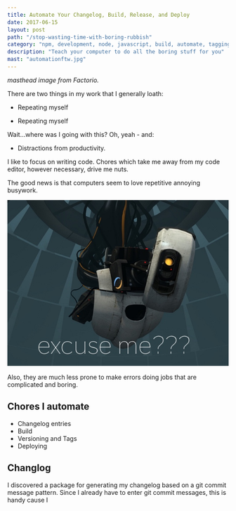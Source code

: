 ```yaml
---
title: Automate Your Changelog, Build, Release, and Deploy
date: 2017-06-15
layout: post
path: "/stop-wasting-time-with-boring-rubbish"
category: "npm, development, node, javascript, build, automate, tagging, release"
description: "Teach your computer to do all the boring stuff for you"
mast: "automationftw.jpg"
---
```


_masthead image from Factorio._

There are two things in my work that I generally loath: 

- Repeating myself 

- Repeating myself

Wait...where was I going with this? Oh, yeah - and: 

- Distractions from productivity. 

I like to focus on writing code. Chores which take me away from my code editor, however necessary, drive me nuts. 

The good news is that computers seem to love repetitive annoying busywork.

![glados is not pleased](./glados.jpg)

Also, they are much less prone to make errors doing jobs that are complicated and boring. 

<h2 class="recent-header"><span>Chores I automate</span></h2>

- Changelog entries
- Build
- Versioning and Tags
- Deploying

<h2>Changlog</h2>

I discovered a package for generating my changelog based on a git commit message pattern. Since I already have to enter git commit messages, this is handy cause I 
